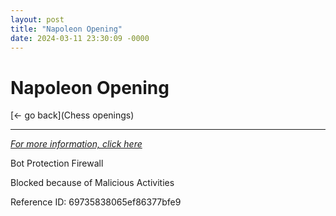 ```yaml
---
layout: post
title: "Napoleon Opening"
date: 2024-03-11 23:30:09 -0000
---
```

Napoleon Opening
==============

[<- go back](Chess openings)
***
*[For more information, click here](https://www.thechesswebsite.com/napoleon-opening/)*

Bot Protection Firewall

Blocked because of Malicious Activities

Reference ID: 69735838065ef86377bfe9

